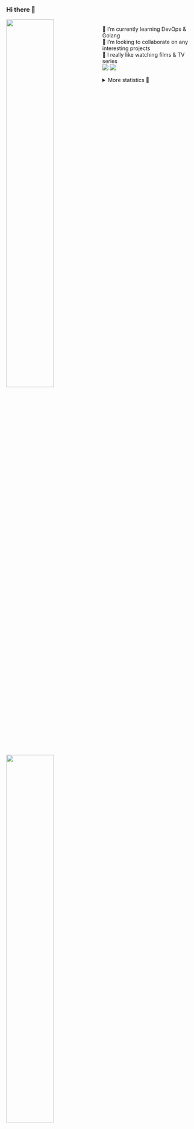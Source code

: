 ### Hi there 👋


[<img align="left" width="50%" src="https://github-readme-stats.vercel.app/api?username=rufusnufus&hide=issues&show_icons=true&count_private=true&theme=transparent&title_color=FF6F40&text_color=FBF9F8&icon_color=F48242&hide_border=true&hide_title=true#gh-dark-mode-only">](https://metrics.lecoq.io/rufusnufus#gh-dark-mode-only)
[<img align="left" width="50%" src="https://github-readme-stats.vercel.app/api?username=rufusnufus&hide=issues&show_icons=true&count_private=true&theme=transparent&title_color=FF6533&text_color=4D4644&icon_color=FF8038&hide_border=true&hide_title=true#gh-light-mode-only">](https://metrics.lecoq.io/rufusnufus#gh-light-mode-only)

<p>
  <br>
  🌱 I’m currently learning DevOps & Golang</br>
  👯 I’m looking to collaborate on any interesting projects</br>
  🎥 I really like watching films & TV series</br>
  <a href="https://linkedin.com/in/rufusnufus"><img src="https://img.shields.io/badge/linkedin-0077B5.svg?style=for-the-badge&logo=linkedin&logoColor=white"/></a>
  <a href="https://t.me/rufusnufus"><img src="https://img.shields.io/badge/-telegram-black?style=for-the-badge&color=blue&logo=telegram"/></a>
</p>

<p text-align="left">
<details>
  <summary>More statistics 👀</summary><br/>

<!--START_SECTION:waka-->
![Code Time](http://img.shields.io/badge/Code%20Time-765%20hrs%202%20mins-blue)

![Profile Views](http://img.shields.io/badge/Profile%20Views-9-blue)

**I'm an Early 🐤** 

```text
🌞 Morning                8297 commits        █████░░░░░░░░░░░░░░░░░░░░   21.79 % 
🌆 Daytime                21711 commits       ██████████████░░░░░░░░░░░   57.03 % 
🌃 Evening                7187 commits        █████░░░░░░░░░░░░░░░░░░░░   18.88 % 
🌙 Night                  874 commits         █░░░░░░░░░░░░░░░░░░░░░░░░   02.30 % 
```
📅 **I'm Most Productive on Wednesday** 

```text
Monday                   7203 commits        █████░░░░░░░░░░░░░░░░░░░░   18.92 % 
Tuesday                  6436 commits        ████░░░░░░░░░░░░░░░░░░░░░   16.91 % 
Wednesday                8726 commits        ██████░░░░░░░░░░░░░░░░░░░   22.92 % 
Thursday                 6986 commits        █████░░░░░░░░░░░░░░░░░░░░   18.35 % 
Friday                   6963 commits        █████░░░░░░░░░░░░░░░░░░░░   18.29 % 
Saturday                 1087 commits        █░░░░░░░░░░░░░░░░░░░░░░░░   02.86 % 
Sunday                   668 commits         ░░░░░░░░░░░░░░░░░░░░░░░░░   01.75 % 
```


📊 **This Week I Spent My Time On** 

```text
💬 Programming Languages: 
No Activity Tracked This Week

🔥 Editors: 
No Activity Tracked This Week
```

**I Mostly Code in Go** 

```text
Go                       22 repos            █████░░░░░░░░░░░░░░░░░░░░   20.18 % 
Python                   20 repos            █████░░░░░░░░░░░░░░░░░░░░   18.35 % 
Smarty                   7 repos             ██░░░░░░░░░░░░░░░░░░░░░░░   06.42 % 
Shell                    5 repos             █░░░░░░░░░░░░░░░░░░░░░░░░   04.59 % 
Kotlin                   3 repos             █░░░░░░░░░░░░░░░░░░░░░░░░   02.75 % 
```




 Last Updated on 26/11/2024 01:16:34 UTC
<!--END_SECTION:waka-->

</details>
</p>
